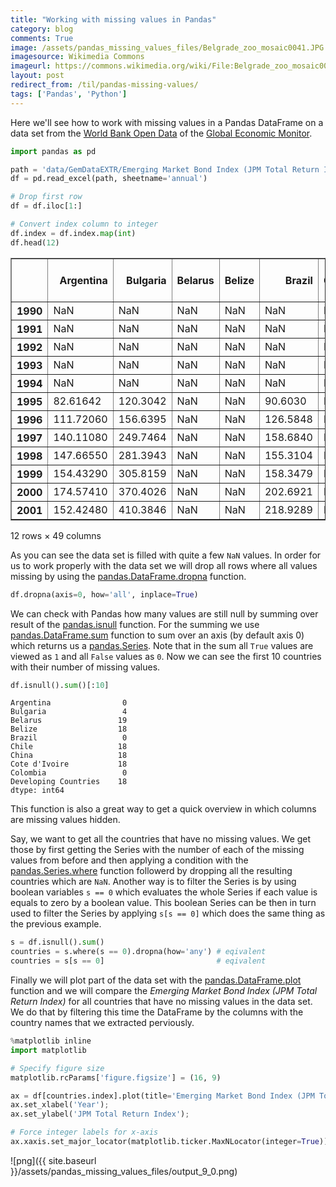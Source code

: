```yaml
---
title: "Working with missing values in Pandas"
category: blog
comments: True
image: /assets/pandas_missing_values_files/Belgrade_zoo_mosaic0041.JPG
imagesource: Wikimedia Commons
imageurl: https://commons.wikimedia.org/wiki/File:Belgrade_zoo_mosaic0041.JPG
layout: post
redirect_from: /til/pandas-missing-values/
tags: ['Pandas', 'Python']
---
```

Here we'll see how to work with missing values in a Pandas DataFrame on a data set from the [World Bank Open Data](https://data.worldbank.org/) of the [Global Economic Monitor](https://datacatalog.worldbank.org/dataset/global-economic-monitor).


```python
import pandas as pd

path = 'data/GemDataEXTR/Emerging Market Bond Index (JPM Total Return Index).xlsx'
df = pd.read_excel(path, sheetname='annual')

# Drop first row
df = df.iloc[1:]

# Convert index column to integer
df.index = df.index.map(int)
df.head(12)
```




<div>
<table border="1" class="dataframe">
  <thead>
    <tr style="text-align: right;">
      <th></th>
      <th>Argentina</th>
      <th>Bulgaria</th>
      <th>Belarus</th>
      <th>Belize</th>
      <th>Brazil</th>
      <th>Chile</th>
      <th>China</th>
      <th>Cote d'Ivoire</th>
      <th>Colombia</th>
      <th>Developing Countries</th>
      <th>...</th>
      <th>El Salvador</th>
      <th>Serbia</th>
      <th>Trinidad and Tobago</th>
      <th>Tunisia</th>
      <th>Turkey</th>
      <th>Ukraine</th>
      <th>Uruguay</th>
      <th>Venezuela, RB</th>
      <th>Vietnam</th>
      <th>South Africa</th>
    </tr>
  </thead>
  <tbody>
    <tr>
      <th>1990</th>
      <td>NaN</td>
      <td>NaN</td>
      <td>NaN</td>
      <td>NaN</td>
      <td>NaN</td>
      <td>NaN</td>
      <td>NaN</td>
      <td>NaN</td>
      <td>NaN</td>
      <td>NaN</td>
      <td>...</td>
      <td>NaN</td>
      <td>NaN</td>
      <td>NaN</td>
      <td>NaN</td>
      <td>NaN</td>
      <td>NaN</td>
      <td>NaN</td>
      <td>NaN</td>
      <td>NaN</td>
      <td>NaN</td>
    </tr>
    <tr>
      <th>1991</th>
      <td>NaN</td>
      <td>NaN</td>
      <td>NaN</td>
      <td>NaN</td>
      <td>NaN</td>
      <td>NaN</td>
      <td>NaN</td>
      <td>NaN</td>
      <td>NaN</td>
      <td>NaN</td>
      <td>...</td>
      <td>NaN</td>
      <td>NaN</td>
      <td>NaN</td>
      <td>NaN</td>
      <td>NaN</td>
      <td>NaN</td>
      <td>NaN</td>
      <td>NaN</td>
      <td>NaN</td>
      <td>NaN</td>
    </tr>
    <tr>
      <th>1992</th>
      <td>NaN</td>
      <td>NaN</td>
      <td>NaN</td>
      <td>NaN</td>
      <td>NaN</td>
      <td>NaN</td>
      <td>NaN</td>
      <td>NaN</td>
      <td>NaN</td>
      <td>NaN</td>
      <td>...</td>
      <td>NaN</td>
      <td>NaN</td>
      <td>NaN</td>
      <td>NaN</td>
      <td>NaN</td>
      <td>NaN</td>
      <td>NaN</td>
      <td>NaN</td>
      <td>NaN</td>
      <td>NaN</td>
    </tr>
    <tr>
      <th>1993</th>
      <td>NaN</td>
      <td>NaN</td>
      <td>NaN</td>
      <td>NaN</td>
      <td>NaN</td>
      <td>NaN</td>
      <td>NaN</td>
      <td>NaN</td>
      <td>NaN</td>
      <td>NaN</td>
      <td>...</td>
      <td>NaN</td>
      <td>NaN</td>
      <td>NaN</td>
      <td>NaN</td>
      <td>NaN</td>
      <td>NaN</td>
      <td>NaN</td>
      <td>NaN</td>
      <td>NaN</td>
      <td>NaN</td>
    </tr>
    <tr>
      <th>1994</th>
      <td>NaN</td>
      <td>NaN</td>
      <td>NaN</td>
      <td>NaN</td>
      <td>NaN</td>
      <td>NaN</td>
      <td>NaN</td>
      <td>NaN</td>
      <td>NaN</td>
      <td>NaN</td>
      <td>...</td>
      <td>NaN</td>
      <td>NaN</td>
      <td>NaN</td>
      <td>NaN</td>
      <td>NaN</td>
      <td>NaN</td>
      <td>NaN</td>
      <td>NaN</td>
      <td>NaN</td>
      <td>NaN</td>
    </tr>
    <tr>
      <th>1995</th>
      <td>82.61642</td>
      <td>120.3042</td>
      <td>NaN</td>
      <td>NaN</td>
      <td>90.6030</td>
      <td>NaN</td>
      <td>NaN</td>
      <td>NaN</td>
      <td>79.44512</td>
      <td>NaN</td>
      <td>...</td>
      <td>NaN</td>
      <td>NaN</td>
      <td>NaN</td>
      <td>NaN</td>
      <td>NaN</td>
      <td>NaN</td>
      <td>NaN</td>
      <td>80.24534</td>
      <td>NaN</td>
      <td>NaN</td>
    </tr>
    <tr>
      <th>1996</th>
      <td>111.72060</td>
      <td>156.6395</td>
      <td>NaN</td>
      <td>NaN</td>
      <td>126.5848</td>
      <td>NaN</td>
      <td>NaN</td>
      <td>NaN</td>
      <td>95.76585</td>
      <td>NaN</td>
      <td>...</td>
      <td>NaN</td>
      <td>NaN</td>
      <td>NaN</td>
      <td>NaN</td>
      <td>NaN</td>
      <td>NaN</td>
      <td>NaN</td>
      <td>126.69840</td>
      <td>NaN</td>
      <td>NaN</td>
    </tr>
    <tr>
      <th>1997</th>
      <td>140.11080</td>
      <td>249.7464</td>
      <td>NaN</td>
      <td>NaN</td>
      <td>158.6840</td>
      <td>NaN</td>
      <td>NaN</td>
      <td>NaN</td>
      <td>111.81540</td>
      <td>NaN</td>
      <td>...</td>
      <td>NaN</td>
      <td>NaN</td>
      <td>NaN</td>
      <td>NaN</td>
      <td>NaN</td>
      <td>NaN</td>
      <td>NaN</td>
      <td>172.71890</td>
      <td>NaN</td>
      <td>NaN</td>
    </tr>
    <tr>
      <th>1998</th>
      <td>147.66550</td>
      <td>281.3943</td>
      <td>NaN</td>
      <td>NaN</td>
      <td>155.3104</td>
      <td>NaN</td>
      <td>NaN</td>
      <td>NaN</td>
      <td>133.09940</td>
      <td>NaN</td>
      <td>...</td>
      <td>NaN</td>
      <td>NaN</td>
      <td>NaN</td>
      <td>NaN</td>
      <td>NaN</td>
      <td>NaN</td>
      <td>NaN</td>
      <td>161.67040</td>
      <td>NaN</td>
      <td>NaN</td>
    </tr>
    <tr>
      <th>1999</th>
      <td>154.43290</td>
      <td>305.8159</td>
      <td>NaN</td>
      <td>NaN</td>
      <td>158.3479</td>
      <td>NaN</td>
      <td>NaN</td>
      <td>NaN</td>
      <td>164.19570</td>
      <td>NaN</td>
      <td>...</td>
      <td>NaN</td>
      <td>NaN</td>
      <td>NaN</td>
      <td>NaN</td>
      <td>138.8067</td>
      <td>NaN</td>
      <td>NaN</td>
      <td>173.32320</td>
      <td>NaN</td>
      <td>NaN</td>
    </tr>
    <tr>
      <th>2000</th>
      <td>174.57410</td>
      <td>370.4026</td>
      <td>NaN</td>
      <td>NaN</td>
      <td>202.6921</td>
      <td>NaN</td>
      <td>NaN</td>
      <td>NaN</td>
      <td>188.40200</td>
      <td>NaN</td>
      <td>...</td>
      <td>NaN</td>
      <td>NaN</td>
      <td>NaN</td>
      <td>NaN</td>
      <td>152.3002</td>
      <td>NaN</td>
      <td>NaN</td>
      <td>211.69040</td>
      <td>NaN</td>
      <td>NaN</td>
    </tr>
    <tr>
      <th>2001</th>
      <td>152.42480</td>
      <td>410.3846</td>
      <td>NaN</td>
      <td>NaN</td>
      <td>218.9289</td>
      <td>NaN</td>
      <td>NaN</td>
      <td>NaN</td>
      <td>213.20560</td>
      <td>NaN</td>
      <td>...</td>
      <td>NaN</td>
      <td>NaN</td>
      <td>NaN</td>
      <td>NaN</td>
      <td>149.6182</td>
      <td>180.0858</td>
      <td>NaN</td>
      <td>242.96080</td>
      <td>NaN</td>
      <td>NaN</td>
    </tr>
  </tbody>
</table>
<p>12 rows × 49 columns</p>
</div>



As you can see the data set is filled with quite a few `NaN` values. In order for us to work properly with the data set we will drop all rows where all values missing by using the [pandas.DataFrame.dropna](https://pandas.pydata.org/pandas-docs/stable/generated/pandas.DataFrame.dropna.html) function.


```python
df.dropna(axis=0, how='all', inplace=True)
```

We can check with Pandas how many values are still null by summing over result of the [pandas.isnull](https://pandas.pydata.org/pandas-docs/stable/generated/pandas.isnull.html) function. For the summing we use [pandas.DataFrame.sum](https://pandas.pydata.org/pandas-docs/stable/generated/pandas.DataFrame.sum.html) function to sum over an axis (by default axis 0) which returns us a [pandas.Series](http://pandas.pydata.org/pandas-docs/stable/generated/pandas.Series.html). Note that in the sum all `True` values are viewed as `1` and all `False` values as `0`. Now we can see the first 10 countries with their number of missing values.


```python
df.isnull().sum()[:10]
```




    Argentina                0
    Bulgaria                 4
    Belarus                 19
    Belize                  18
    Brazil                   0
    Chile                   18
    China                   18
    Cote d'Ivoire           18
    Colombia                 0
    Developing Countries    18
    dtype: int64



This function is also a great way to get a quick overview in which columns are missing values hidden.

Say, we want to get all the countries that have no missing values. We get those by first getting the Series with the number of each of the missing values from before and then applying a condition with the [pandas.Series.where](https://pandas.pydata.org/pandas-docs/stable/generated/pandas.Series.where.html) function followerd by dropping all the resulting countries which are `NaN`. Another way is to filter the Series is by using boolean variables `s == 0` which evaluates the whole Series if each value is equals to zero by a boolean value. This boolean Series can be then in turn used to filter the Series by applying `s[s == 0]` which does the same thing as the previous example.


```python
s = df.isnull().sum()
countries = s.where(s == 0).dropna(how='any') # eqivalent
countries = s[s == 0]                         # eqivalent
```

Finally we will plot part of the data set with the [pandas.DataFrame.plot](https://pandas.pydata.org/pandas-docs/stable/generated/pandas.DataFrame.plot.html) function and we will compare the _Emerging Market Bond Index (JPM Total Return Index)_  for all countries that have no missing values in the data set. We do that by filtering this time the DataFrame by the columns with the country names that we extracted perviously.


```python
%matplotlib inline
import matplotlib

# Specify figure size
matplotlib.rcParams['figure.figsize'] = (16, 9)

ax = df[countries.index].plot(title='Emerging Market Bond Index (JPM Total Return Index)');
ax.set_xlabel('Year');
ax.set_ylabel('JPM Total Return Index');

# Force integer labels for x-axis
ax.xaxis.set_major_locator(matplotlib.ticker.MaxNLocator(integer=True));
```


![png]({{ site.baseurl }}/assets/pandas_missing_values_files/output_9_0.png)